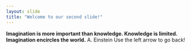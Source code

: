 ```yaml
---
layout: slide
title: "Welcome to our second slide!"
---
```

**Imagination is more important than knowledge. Knowledge is limited. Imagination encircles the world.**
A. Einstein
Use the left arrow to go back!
